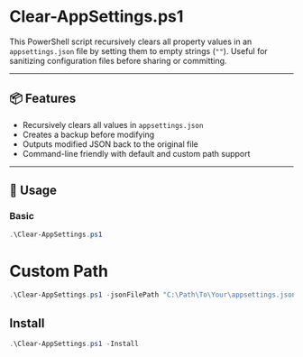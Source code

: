 # Clear-AppSettings.ps1
This PowerShell script recursively clears all property values in an `appsettings.json` file by setting them to empty strings (`""`). 
Useful for sanitizing configuration files before sharing or committing.

---

## 📦 Features

- Recursively clears all values in `appsettings.json`
- Creates a backup before modifying
- Outputs modified JSON back to the original file
- Command-line friendly with default and custom path support

---

## 🚀 Usage

### Basic

```powershell
.\Clear-AppSettings.ps1
```

# Custom Path
```powershell
.\Clear-AppSettings.ps1 -jsonFilePath "C:\Path\To\Your\appsettings.json" -IgnoreProperties "LogLevel", "ConnectionStrings"
```

## Install
```powershell
.\Clear-AppSettings.ps1 -Install
```
